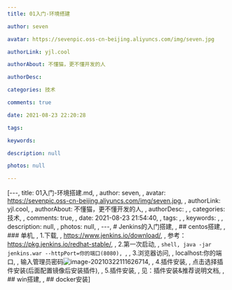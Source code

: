 ```yaml
---
title: 01入门-环境搭建

author: seven

avatar: https://sevenpic.oss-cn-beijing.aliyuncs.com/img/seven.jpg

authorLink: yjl.cool

authorAbout: 不懂猫，更不懂开发的人

authorDesc: 

categories: 技术

comments: true

date: 2021-08-23 22:20:28

tags: 

keywords: 

description: null

photos: null

---
```

[---, title: 01入门-环境搭建.md, , author: seven, , avatar: https://sevenpic.oss-cn-beijing.aliyuncs.com/img/seven.jpg, , authorLink: yjl.cool, , authorAbout: 不懂猫，更不懂开发的人, , authorDesc: , , categories: 技术, , comments: true, , date: 2021-08-23 21:54:40, , tags: , , keywords: , , description: null, , photos: null, , ---, # Jenkins的入门搭建, , ##  centos搭建, , ### 单机, , 1.下载, , https://www.jenkins.io/download/, , 参考：https://pkg.jenkins.io/redhat-stable/, , 2.第一次启动, , ```shell, java -jar jenkins.war --httpPort=你的端口(8080), ```, , 3.浏览器访问, , localhost:你的端口, , 输入管理员密码![image-20210322111626714](https://sevenpic.oss-cn-beijing.aliyuncs.com/img/20180922234513141.png), , 4.插件安装, , 点击选择插件安装(后面配置镜像后安装插件), , 5.插件安装, , 见：插件安装&推荐说明文档, , ## win搭建, , ## docker安装]